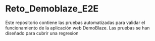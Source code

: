 # Reto_Demoblaze_E2E
Este repositorio contiene las pruebas automatizadas para validar el funcionamiento de la aplicación web DemoBlaze. Las pruebas se han diseñado para cubrir una regresion
